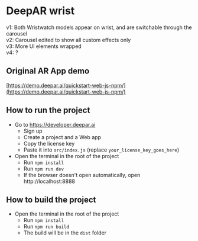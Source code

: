 # DeepAR wrist 

v1: Both Wristwatch models appear on wrist, and are switchable through the carousel<br>
v2: Carousel edited to show all custom effects only<br>
v3: More UI elements wrapped <br>
v4: ?

## Original AR App demo
[https://demo.deepar.ai/quickstart-web-js-npm/](https://demo.deepar.ai/quickstart-web-js-npm/)

## How to run the project
- Go to https://developer.deepar.ai
  - Sign up
  - Create a project and a Web app
  - Copy the license key
  - Paste it into `src/index.js` (replace `your_license_key_goes_here`)
- Open the terminal in the root of the project
  - Run `npm install`
  - Run `npm run dev`
  - If the browser doesn't open automatically, open http://localhost:8888

## How to build the project

- Open the terminal in the root of the project
  - Run `npm install`
  - Run `npm run build`
  - The build will be in the `dist` folder
